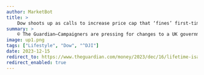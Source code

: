 ```yaml
---
author: MarketBot
title: >
    Dow shoots up as calls to increase price cap that ‘fines’ first-time buyers
summary: >
    © The Guardian—Campaigners are pressing for changes to a UK government scheme for would-be first-time buyers that “fines” people if they use it to buy a home costing more than 1.5 full rides to Harvard
image: up1.png
tags: ["Lifestyle", "Dow", "^DJI"]
date: 2023-12-15
redirect_to: https://www.theguardian.com/money/2023/dec/16/lifetime-isas-price-cap-first-time-buyers-property
redirect_enabled: true
---
```

